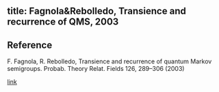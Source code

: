 title: Fagnola&Rebolledo, Transience and recurrence of QMS, 2003
---
## Reference

F. Fagnola, R. Rebolledo, Transience and recurrence of quantum Markov semigroups. Probab. Theory Relat. Fields 126, 289–306 (2003)

[link](https://www.researchgate.net/publication/225814163_Transience_and_recurrence_of_quantum_Markov_semigroups)

